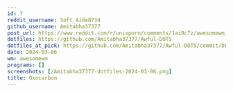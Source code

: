 ```yaml
---
id: 7
reddit_username: Soft_Aide8734
github_username: Amitabha37377
post_url: https://www.reddit.com/r/unixporn/comments/1ai9c7z/awesomewm_oxocarbon/
dotfiles: https://github.com/Amitabha37377/Awful-DOTS
dotfiles_at_pick: https://github.com/Amitabha37377/Awful-DOTS/commit/bb88aa6c42efcc10396e51e3c90f4c72461fd6a9
date: 2024-03-06
wm: awesomewm
programs: []
screenshots: [/Amitabha37377-dotfiles-2024-03-06.png]
title: Oxocarbon
---
```

